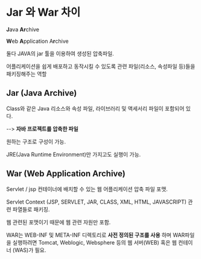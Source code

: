 # Jar 와 War 차이

**J**ava **Ar**chive

**W**eb **A**pplication A**r**chive


둘다 JAVA의 jar 툴을 이용하여 생성된 압축파일.

어플리케이션을 쉽게 배포하고 동작시킬 수 있도록 관련 파일(리소스, 속성파일 등)들을 패키징해주는 역할


## Jar (Java Archive)

Class와 같은 Java 리소스와 속성 파일, 라이브러리 및 액세서리 파일이 포함되어 있다.

--> **자바 프로젝트를 압축한 파일**

원하는 구조로 구성이 가능.

JRE(Java Runtime Environment)만 가지고도 실행이 가능.


## War (Web Application Archive)

Servlet / jsp 컨테이너에 배치할 수 있는 웹 어플리케이션 압축 파일 포맷.

Servlet Context (JSP, SERVLET, JAR, CLASS, XML, HTML, JAVASCRIPT) 관련 파열들로 패키징.

웹 관련된 포맷이기 때문에 웹 관련 자원만 포함.

WAR는 WEB-INF 및 META-INF 디렉토리로 **사전 정의된 구조를 사용** 하며 WAR파일을 실행하려면 Tomcat, Weblogic, Websphere 등의 웹 서버(WEB) 혹은 웹 컨테이너 (WAS)가 필요.



